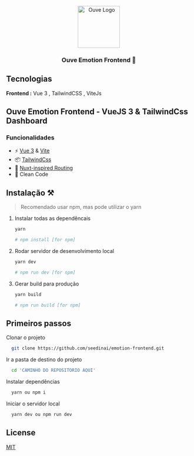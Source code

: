 <p align="center">
  <img src="/assets/images/logo.png" alt="Ouve Logo" width="114" height="114">
</p>

<h3 align="center">Ouve Emotion Frontend 🚀</h3>

## Tecnologias

**Frontend :** Vue 3 , TailwindCSS , ViteJs

## Ouve Emotion Frontend - VueJS 3 & TailwindCss Dashboard

### Funcionalidades

-   ⚡️ [Vue 3](https://github.com/vuejs/vue-next) & [Vite](https://vitejs.dev)
-   📦 [TailwindCss](https://tailwindcss.com/)
-   📑 [Nuxt-inspired Routing ](./src/routes/index.js)
-   💫 Clean Code

## Instalação ⚒️

> Recomendado usar npm, mas pode utilizar o yarn

1. Instalar todas as dependêncais

    ```bash
    yarn

    # npm install [for npm]
    ```

2. Rodar servidor de desenvolvimento local

    ```bash
    yarn dev

    # npm run dev [for npm]
    ```

3. Gerar build para produção

    ```bash
    yarn build

    # npm run build [for npm]
    ```

## Primeiros passos

Clonar o projeto

```bash
  git clone https://github.com/seedinai/emotion-frontend.git
```

Ir a pasta de destino do projeto

```bash
  cd 'CAMINHO DO REPOSITORIO AQUI'
```

Instalar dependências

```bash
  yarn ou npm i
```

Iniciar o servidor local

```bash
  yarn dev ou npm run dev
```

## License

[MIT](https://choosealicense.com/licenses/mit/)